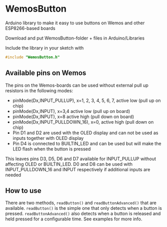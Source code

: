 # WemosButton
Arduino library to make it easy to use buttons on Wemos and other ESP8266-based boards

Download and put WemosButton-folder + files in Arduino/Libraries

Include the library in your sketch with 

```cpp
#include "WemosButton.h"
```

## Available pins on Wemos

The pins on the Wemos-boards can be used without external pull up resistors in the following modes:

- pinMode(Dx,INPUT_PULLUP), x=1, 2, 3, 4, 5, 6, 7, active low (pull up on chip)
- pinMode(Dx,INPUT), x=3,4 active low (pull up on board)
- pinMode(Dx,INPUT), x=8 active high (pull down on board)
- pinMode(Dx,INPUT_PULLDOWN_16), x=0, active high (pull down on chip)
- Pin D1 and D2 are used with the OLED display and can not be used as inputs together with OLED display
- Pin D4 is connected to BUILTIN_LED and can be used but will make the LED flash when the button is pressed

This leaves pins D3, D5, D6 and D7 available for INPUT_PULLUP without affecting OLED or BUILTIN_LED. D0 and D8 can be used with INPUT_PULLDOWN_16 and INPUT respectively if additional inputs are needed

## How to use

There are two methods, `readButton()` and `readButtonAdvanced()` that are available. `readButton()` is the simple one that only detects when a button is pressed. `readButtonAdvanced()` also detects when a button is released and held pressed for a configurable time. See examples for more info. 